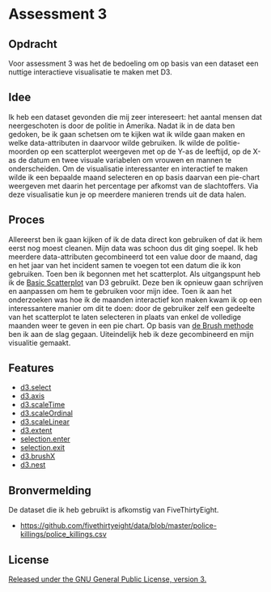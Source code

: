 # Assessment 3

## Opdracht
Voor assessment 3 was het de bedoeling om op basis van een dataset een nuttige interactieve visualisatie te maken met D3. 

## Idee
Ik heb een dataset gevonden die mij zeer intereseert: het aantal mensen dat neergeschoten is door de politie in Amerika. 
Nadat ik in de data ben gedoken, be ik gaan schetsen om te kijken wat ik wilde gaan maken en welke data-attributen in daarvoor wilde gebruiken.
Ik wilde de politie-moorden op een scatterplot weergeven met op de Y-as de leeftijd, op de X-as de datum en twee visuale variabelen om vrouwen en mannen te onderscheiden.
Om de visualisatie interessanter en interactief te maken wilde ik een bepaalde maand selecteren en op basis daarvan een pie-chart weergeven met daarin het percentage per afkomst van de slachtoffers.
Via deze visualisatie kun je op meerdere manieren trends uit de data halen.

## Proces
Allereerst ben ik gaan kijken of ik de data direct kon gebruiken of dat ik hem eerst nog moest cleanen. Mijn data was schoon dus dit ging soepel. 
Ik heb meerdere data-attributen gecombineerd tot een value door de maand, dag en het jaar van het incident samen te voegen tot een datum die ik kon gebruiken.
Toen ben ik begonnen met het scatterplot. Als uitgangspunt heb ik de [Basic Scatterplot](https://bl.ocks.org/mbostock/3887118) van D3 gebruikt. 
Deze ben ik opnieuw gaan schrijven en aanpassen om hem te gebruiken voor mijn idee. Toen ik aan het onderzoeken was hoe ik de maanden interactief 
kon maken kwam ik op een interessantere manier om dit te doen: door de gebruiker zelf een gedeelte van het scatterplot te laten selecteren in plaats van 
enkel de volledige maanden weer te geven in een pie chart. 
Op basis van [de Brush methode](http://bl.ocks.org/rajvansia/ce6903fad978d20773c41ee34bf6735c) ben ik aan de slag gegaan. 
Uiteindelijk heb ik deze gecombineerd en mijn visualitie gemaakt.

## Features
- [d3.select](https://github.com/d3/d3-selection/blob/master/README.md#select)
- [d3.axis](https://github.com/d3/d3-axis/blob/master/README.md#_axis)
- [d3.scaleTime](https://github.com/d3/d3-scale/blob/master/README.md#scaleTime)
- [d3.scaleOrdinal](https://github.com/d3/d3-scale/blob/master/README.md#scaleOrdinal)
- [d3.scaleLinear](https://github.com/d3/d3-scale/blob/master/README.md#scaleLinear)
- [d3.extent](https://github.com/d3/d3-array/blob/master/README.md#extent)
- [selection.enter](https://github.com/d3/d3-selection/blob/master/README.md#selection_enter)
- [selection.exit](https://github.com/d3/d3-selection/blob/master/README.md#selection_exit)
- [d3.brushX](https://github.com/d3/d3-brush/blob/master/README.md#brushX)
- [d3.nest](https://github.com/d3/d3-collection/blob/master/README.md#nest)

## Bronvermelding
De dataset die ik heb gebruikt is afkomstig van FiveThirtyEight. 
- https://github.com/fivethirtyeight/data/blob/master/police-killings/police_killings.csv

## License
[Released under the GNU General Public License, version 3.](https://opensource.org/licenses/GPL-3.0)
